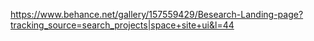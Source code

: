 https://www.behance.net/gallery/157559429/Besearch-Landing-page?tracking_source=search_projects|space+site+ui&l=44